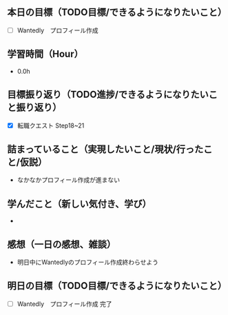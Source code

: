 ## 本日の目標（TODO目標/できるようになりたいこと）
- [ ] Wantedly　プロフィール作成
　
## 学習時間（Hour）
- 0.0h

## 目標振り返り（TODO進捗/できるようになりたいこと振り返り）
- [x] 転職クエスト Step18~21

##  詰まっていること（実現したいこと/現状/行ったこと/仮説）
- なかなかプロフィール作成が進まない

## 学んだこと（新しい気付き、学び）
-

## 感想（一日の感想、雑談）
- 明日中にWantedlyのプロフィール作成終わらせよう

## 明日の目標（TODO目標/できるようになりたいこと）
- [ ] Wantedly　プロフィール作成 完了
